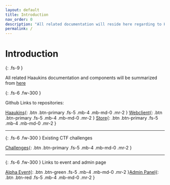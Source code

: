 ```yaml
---
layout: default
title: Introduction
nav_order: 0
description: "All related documentation will reside here regarding to Haaukins, such as webclient, store, haaukins itself."
permalink: /
---
```


# Introduction
{: .fs-9 }

All related Haaukins documentation and components will be summarized from [here](https://docs.haaukins.com)


{: .fs-6 .fw-300 }

Github Links to repositories: 

[Haaukins](https://github.com/aau-network-security/haaukins){: .btn .btn-primary .fs-5 .mb-4 .mb-md-0 .mr-2 } [Webclient](https://github.com/aau-network-security/haaukins-webclient){: .btn .btn-primary .fs-5 .mb-4 .mb-md-0 .mr-2 } [Store](https://github.com/aau-network-security/haaukins-store){: .btn .btn-primary .fs-5 .mb-4 .mb-md-0 .mr-2 } 

---

{: .fs-6 .fw-300 }
Existing CTF challenges

[Challenges](/docs/challenges){: .btn .btn-primary .fs-5 .mb-4 .mb-md-0 .mr-2 }

--- 

{: .fs-6 .fw-300 }
Links to event and admin page

[Alpha Event](https://alpha.haaukins.com){: .btn .btn-green .fs-5 .mb-4 .mb-md-0 .mr-2 }[Admin Panel](https://admin.haaukins.cocm:8003/){: .btn .btn-red .fs-5 .mb-4 .mb-md-0 .mr-2 }





